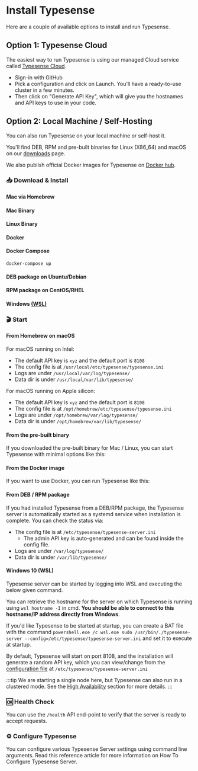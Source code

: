 # Install Typesense

Here are a couple of available options to install and run Typesense.

## Option 1: Typesense Cloud

The easiest way to run Typesense is using our managed Cloud service called [Typesense Cloud](https://cloud.typesense.org/). 

- Sign-in with GitHub 
- Pick a configuration and click on Launch. You'll have a ready-to-use cluster in a few minutes.
- Then click on "Generate API Key", which will give you the hostnames and API keys to use in your code.

## Option 2: Local Machine / Self-Hosting

You can also run Typesense on your local machine or self-host it.

You'll find DEB, RPM and pre-built binaries for Linux (X86_64) and macOS on our [downloads](https://typesense.org/downloads) page.

We also publish official Docker images for Typesense on [Docker hub](https://hub.docker.com/r/typesense/typesense/).

### 📥 Download & Install

#### Mac via Homebrew

<Tabs :tabs="['Shell']">
  <template v-slot:Shell>

<pre class="language-bash"><code>brew install typesense/tap/typesense-server@{{ $site.themeConfig.typesenseLatestVersion }}
</code></pre>

  </template>
</Tabs>

#### Mac Binary

<Tabs :tabs="['Shell']">
  <template v-slot:Shell>

<pre class="language-bash"><code>curl -O https://dl.typesense.org/releases/{{ $site.themeConfig.typesenseLatestVersion }}/typesense-server-{{ $site.themeConfig.typesenseLatestVersion }}-darwin-amd64.tar.gz
tar -xzf typesense-server-{{ $site.themeConfig.typesenseLatestVersion }}-darwin-amd64.tar.gz
</code></pre>

  </template>
</Tabs>

#### Linux Binary

<Tabs :tabs="['Shell']">
  <template v-slot:Shell>

<pre class="language-bash"><code># x64
curl -O https://dl.typesense.org/releases/{{ $site.themeConfig.typesenseLatestVersion }}/typesense-server-{{ $site.themeConfig.typesenseLatestVersion }}-linux-amd64.tar.gz
tar -xzf typesense-server-{{ $site.themeConfig.typesenseLatestVersion }}-linux-amd64.tar.gz

# arm64
curl -O https://dl.typesense.org/releases/{{ $site.themeConfig.typesenseLatestVersion }}/typesense-server-{{ $site.themeConfig.typesenseLatestVersion }}-linux-arm64.tar.gz
tar -xzf typesense-server-{{ $site.themeConfig.typesenseLatestVersion }}-linux-arm64.tar.gz
</code></pre>

  </template>
</Tabs>


#### Docker

<Tabs :tabs="['Shell']">
  <template v-slot:Shell>

<pre class="language-bash"><code>docker pull typesense/typesense:{{ $site.themeConfig.typesenseLatestVersion }}
</code></pre>

  </template>
</Tabs>

#### Docker Compose

<Tabs :tabs="['yml']">
  <template v-slot:yml>

<pre class="language-yaml"><code>version: '3.4'
services:
  typesense:
    image: typesense/typesense:0.24.0
    restart: on-failure
    ports:
      - "8108:8108"
    volumes:
      - ./typesense-data:/data
    command: '--data-dir /data --api-key=xyz --enable-cors'
</code></pre>

  </template>
</Tabs>

```shell
docker-compose up
```

#### DEB package on Ubuntu/Debian

<Tabs :tabs="['Shell']">
  <template v-slot:Shell>

<pre class="language-bash"><code># x64
curl -O https://dl.typesense.org/releases/{{ $site.themeConfig.typesenseLatestVersion }}/typesense-server-{{ $site.themeConfig.typesenseLatestVersion }}-amd64.deb
sudo apt install ./typesense-server-{{ $site.themeConfig.typesenseLatestVersion }}-amd64.deb

# arm64
curl -O https://dl.typesense.org/releases/{{ $site.themeConfig.typesenseLatestVersion }}/typesense-server-{{ $site.themeConfig.typesenseLatestVersion }}-arm64.deb
sudo apt install ./typesense-server-{{ $site.themeConfig.typesenseLatestVersion }}-arm64.deb
</code></pre>

  </template>
</Tabs>

#### RPM package on CentOS/RHEL
<Tabs :tabs="['Shell']">
  <template v-slot:Shell>

<pre class="language-bash"><code># x64
curl -O https://dl.typesense.org/releases/{{ $site.themeConfig.typesenseLatestVersion }}/typesense-server-{{ $site.themeConfig.typesenseLatestVersion }}-1.x86_64.rpm
sudo yum install ./typesense-server-{{ $site.themeConfig.typesenseLatestVersion }}-1.x86_64.rpm

# arm64
curl -O https://dl.typesense.org/releases/{{ $site.themeConfig.typesenseLatestVersion }}/typesense-server-{{ $site.themeConfig.typesenseLatestVersion }}-1.arm64.rpm
sudo yum install ./typesense-server-{{ $site.themeConfig.typesenseLatestVersion }}-1.arm64.rpm
</code></pre>

  </template>
</Tabs>

#### Windows  [(WSL)](https://docs.microsoft.com/en-us/windows/wsl/install)

<Tabs :tabs="['Shell']">
  <template v-slot:Shell>

<pre class="language-bash"><code>wsl
curl -O https://dl.typesense.org/releases/{{ $site.themeConfig.typesenseLatestVersion }}/typesense-server-{{ $site.themeConfig.typesenseLatestVersion }}-amd64.deb
sudo apt install ./typesense-server-{{ $site.themeConfig.typesenseLatestVersion }}-amd64.deb
</code></pre>
Note: Post install you would see the message "installed typesense-server package post-installation script subprocess returned error exit status 1"
ignore this error message , executing `apt list --installed | grep typesense` would show that installation was successfull.

  </template>
</Tabs>

### 🎬 Start

#### From Homebrew on macOS

<Tabs :tabs="['Shell']">
  <template v-slot:Shell>

<pre class="language-bash"><code>brew services start typesense-server@{{ $site.themeConfig.typesenseLatestVersion }}
</code></pre>

  </template>
</Tabs>

For macOS running on Intel:
- The default API key is `xyz` and the default port is `8108`
- The config file is at `/usr/local/etc/typesense/typesense.ini`
- Logs are under `/usr/local/var/log/typesense/`
- Data dir is under `/usr/local/var/lib/typesense/`

For macOS running on Apple silicon:
- The default API key is `xyz` and the default port is `8108`
- The config file is at `/opt/homebrew/etc/typesense/typesense.ini`
- Logs are under `/opt/homebrew/var/log/typesense/`
- Data dir is under `/opt/homebrew/var/lib/typesense/`

#### From the pre-built binary
If you downloaded the pre-built binary for Mac / Linux, you can start Typesense with minimal options like this:

<Tabs :tabs="['Shell']">
  <template v-slot:Shell>

```bash
export TYPESENSE_API_KEY=xyz
mkdir $(pwd)/typesense-data # Use a directory like /var/lib/typesense in production
./typesense-server --data-dir=$(pwd)/typesense-data --api-key=$TYPESENSE_API_KEY --enable-cors
```

  </template>
</Tabs>

#### From the Docker image
If you want to use Docker, you can run Typesense like this:

<Tabs :tabs="['Shell']">
  <template v-slot:Shell>

<pre class="language-bash"><code>export TYPESENSE_API_KEY=xyz

mkdir $(pwd)/typesense-data

docker run -p 8108:8108 -v$(pwd)/typesense-data:/data typesense/typesense:{{ $site.themeConfig.typesenseLatestVersion }} \
  --data-dir /data --api-key=$TYPESENSE_API_KEY --enable-cors</code></pre>

  </template>
</Tabs>

#### From DEB / RPM package

If you had installed Typesense from a DEB/RPM package, the Typesense server is automatically started as a systemd service when installation is complete. You can check the status via:

<Tabs :tabs="['Shell']">
  <template v-slot:Shell>

```bash
sudo systemctl status typesense-server.service
```

  </template>
</Tabs>

- The config file is at `/etc/typesense/typesense-server.ini`
  - The admin API key is auto-generated and can be found inside the config file. 
- Logs are under `/var/log/typesense/`
- Data dir is under `/var/lib/typesense/`

#### Windows 10 (WSL)
Typesense server can be started by logging into WSL and executing the below given command.

<Tabs :tabs="['Shell']">
  <template v-slot:Shell>

```bash
sudo /usr/bin/./typesense-server --config=/etc/typesense/typesense-server.ini
```

  </template>
</Tabs>

You can retrieve the hostname for the server on which Typesense is running using `wsl hostname -I` in cmd.
**You should be able to connect to this hostname/IP address directly from Windows**.

If you'd like Typesense to be started at startup, you can create a BAT file with the command `powershell.exe /c wsl.exe sudo /usr/bin/./typesense-server --config=/etc/typesense/typesense-server.ini` and set it to execute at startup.

By default, Typesense will start on port 8108, and the installation will generate a random API key, which you can view/change from the [configuration file](./configure-typesense.md#using-a-configuration-file) at `/etc/typesense/typesense-server.ini`

:::tip
We are starting a single node here, but Typesense can also run in a clustered mode. See the [High Availability](./high-availability.md) section for more details.
:::

### 🆗 Health Check

You can use the `/health` API end-point to verify that the server is ready to accept requests.

<Tabs :tabs="['Shell']">
  <template v-slot:Shell>

```bash
curl http://localhost:8108/health
{"ok":true}
```

  </template>
</Tabs>

### ⚙️ Configure Typesense

You can configure various Typesense Server settings using command line arguments. 
Read this reference article for more information on 
<RouterLink :to="`/${this.$site.themeConfig.typesenseLatestVersion}/api/server-configuration.html`">How To Configure Typesense Server</RouterLink>.
